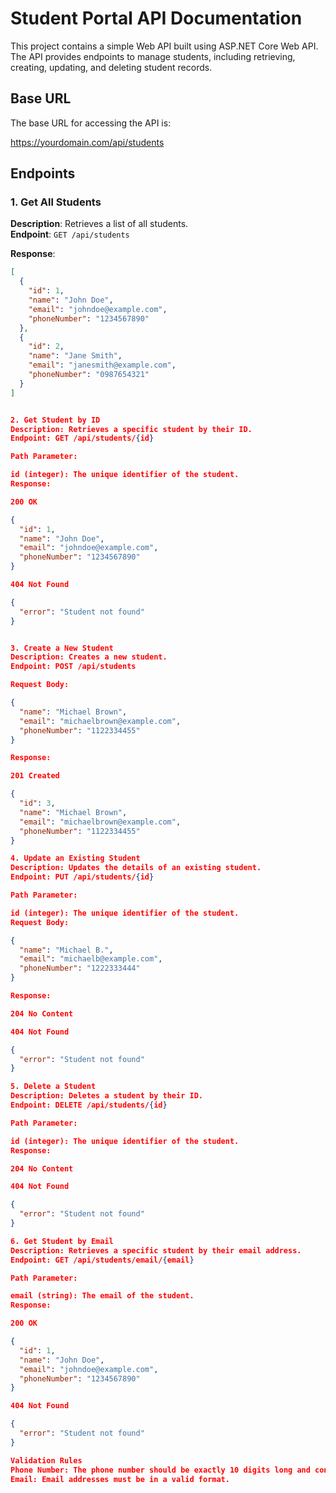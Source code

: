 # Student Portal API Documentation

This project contains a simple Web API built using ASP.NET Core Web API. The API provides endpoints to manage students, including retrieving, creating, updating, and deleting student records.

## Base URL

The base URL for accessing the API is:

https://yourdomain.com/api/students


## Endpoints

### 1. Get All Students
**Description**: Retrieves a list of all students.  
**Endpoint**: `GET /api/students`  

**Response**:

```json
[
  {
    "id": 1,
    "name": "John Doe",
    "email": "johndoe@example.com",
    "phoneNumber": "1234567890"
  },
  {
    "id": 2,
    "name": "Jane Smith",
    "email": "janesmith@example.com",
    "phoneNumber": "0987654321"
  }
]


2. Get Student by ID
Description: Retrieves a specific student by their ID.
Endpoint: GET /api/students/{id}

Path Parameter:

id (integer): The unique identifier of the student.
Response:

200 OK

{
  "id": 1,
  "name": "John Doe",
  "email": "johndoe@example.com",
  "phoneNumber": "1234567890"
}

404 Not Found

{
  "error": "Student not found"
}


3. Create a New Student
Description: Creates a new student.
Endpoint: POST /api/students

Request Body:

{
  "name": "Michael Brown",
  "email": "michaelbrown@example.com",
  "phoneNumber": "1122334455"
}

Response:

201 Created

{
  "id": 3,
  "name": "Michael Brown",
  "email": "michaelbrown@example.com",
  "phoneNumber": "1122334455"
}

4. Update an Existing Student
Description: Updates the details of an existing student.
Endpoint: PUT /api/students/{id}

Path Parameter:

id (integer): The unique identifier of the student.
Request Body:

{
  "name": "Michael B.",
  "email": "michaelb@example.com",
  "phoneNumber": "1222333444"
}

Response:

204 No Content

404 Not Found

{
  "error": "Student not found"
}

5. Delete a Student
Description: Deletes a student by their ID.
Endpoint: DELETE /api/students/{id}

Path Parameter:

id (integer): The unique identifier of the student.
Response:

204 No Content

404 Not Found

{
  "error": "Student not found"
}

6. Get Student by Email
Description: Retrieves a specific student by their email address.
Endpoint: GET /api/students/email/{email}

Path Parameter:

email (string): The email of the student.
Response:

200 OK

{
  "id": 1,
  "name": "John Doe",
  "email": "johndoe@example.com",
  "phoneNumber": "1234567890"
}

404 Not Found

{
  "error": "Student not found"
}

Validation Rules
Phone Number: The phone number should be exactly 10 digits long and contain only numeric values.
Email: Email addresses must be in a valid format.